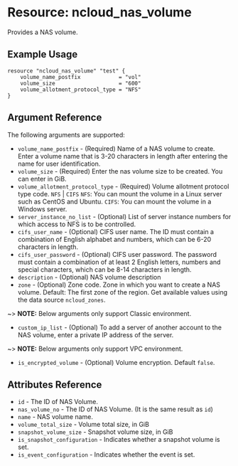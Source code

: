 # Resource: ncloud_nas_volume

Provides a NAS volume.

## Example Usage

```hcl
resource "ncloud_nas_volume" "test" {
	volume_name_postfix            = "vol"
	volume_size                    = "600"
	volume_allotment_protocol_type = "NFS"
}
```

## Argument Reference

The following arguments are supported:

* `volume_name_postfix` - (Required) Name of a NAS volume to create. Enter a volume name that is 3-20 characters in length after entering the name for user identification.
* `volume_size` - (Required) Enter the nas volume size to be created. You can enter in GiB.
* `volume_allotment_protocol_type` - (Required) Volume allotment protocol type code. `NFS` | `CIFS`
    `NFS`: You can mount the volume in a Linux server such as CentOS and Ubuntu.
    `CIFS`: You can mount the volume in a Windows server.
* `server_instance_no_list` - (Optional) List of server instance numbers for which access to NFS is to be controlled.
* `cifs_user_name` - (Optional) CIFS user name. The ID must contain a combination of English alphabet and numbers, which can be 6-20 characters in length.
* `cifs_user_password` - (Optional) CIFS user password. The password must contain a combination of at least 2 English letters, numbers and special characters, which can be 8-14 characters in length.
* `description` - (Optional) NAS volume description
* `zone` - (Optional) Zone code. Zone in which you want to create a NAS volume. Default: The first zone of the region.
    Get available values using the data source `ncloud_zones`.

~> **NOTE:** Below arguments only support Classic environment.

* `custom_ip_list` - (Optional) To add a server of another account to the NAS volume, enter a private IP address of the server.

~> **NOTE:** Below arguments only support VPC environment.

* `is_encrypted_volume` - (Optional) Volume encryption. Default `false`.


## Attributes Reference

* `id` - The ID of NAS Volume.
* `nas_volume_no` - The ID of NAS Volume. (It is the same result as `id`)
* `name` - NAS volume name.
* `volume_total_size` - Volume total size, in GiB
* `snapshot_volume_size` - Snapshot volume size, in GiB
* `is_snapshot_configuration` - Indicates whether a snapshot volume is set.
* `is_event_configuration` - Indicates whether the event is set.